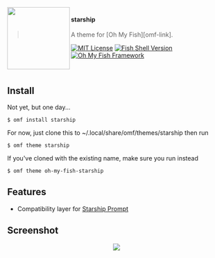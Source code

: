 <img src="https://cdn.rawgit.com/oh-my-fish/oh-my-fish/e4f1c2e0219a17e2c748b824004c8d0b38055c16/docs/logo.svg" align="left" width="144px" height="144px"/>

#### starship
> A theme for [Oh My Fish][omf-link].

[![MIT License](https://img.shields.io/badge/license-MIT-007EC7.svg?style=flat-square)](/LICENSE)
[![Fish Shell Version](https://img.shields.io/badge/fish-v3.1.0-007EC7.svg?style=flat-square)](https://fishshell.com)
[![Oh My Fish Framework](https://img.shields.io/badge/Oh%20My%20Fish-Framework-007EC7.svg?style=flat-square)](https://www.github.com/oh-my-fish/oh-my-fish)

<br/>


## Install

Not yet, but one day...
```fish
$ omf install starship
```

For now, just clone this to ~/.local/share/omf/themes/starship then run

```fish
$ omf theme starship
```

If you've cloned with the existing name, make sure you run instead
```fish
$ omf theme oh-my-fish-starship
```

## Features

* Compatibility layer for [Starship Prompt](https://starship.rs/)


## Screenshot

<p align="center">
<img src="https://starship.rs/demo.webm">
</p>
